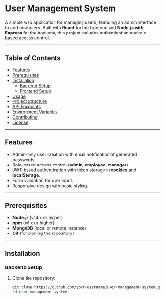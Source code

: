 # User Management System

A simple web application for managing users, featuring an admin interface to add new users. Built with **React** for the frontend and **Node.js with Express** for the backend, this project includes authentication and role-based access control.

---

## Table of Contents

- [Features](#features)
- [Prerequisites](#prerequisites)
- [Installation](#installation)
  - [Backend Setup](#backend-setup)
  - [Frontend Setup](#frontend-setup)
- [Usage](#usage)
- [Project Structure](#project-structure)
- [API Endpoints](#api-endpoints)
- [Environment Variables](#environment-variables)
- [Contributing](#contributing)
- [License](#license)

---

## Features

- Admin-only user creation with email notification of generated passwords.
- Role-based access control (**admin**, **employee**, **manager**).
- JWT-based authentication with token storage in **cookies** and **localStorage**.
- Form validation for user input.
- Responsive design with basic styling.

---

## Prerequisites

- **Node.js** (v14.x or higher)  
- **npm** (v6.x or higher)  
- **MongoDB** (local or remote instance)  
- **Git** (for cloning the repository)  

---

## Installation

### Backend Setup

1. Clone the repository:

   ```bash
   git clone https://github.com/your-username/user-management-system.git
   cd user-management-system
